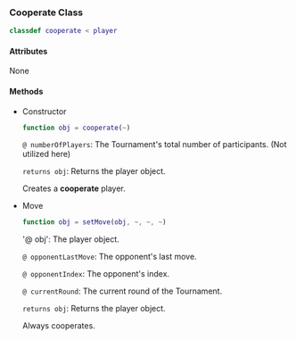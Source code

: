 ### Cooperate Class
```matlab
classdef cooperate < player
```
#### Attributes
None
#### Methods
- Constructor
    ```matlab
    function obj = cooperate(~)
    ```
    `@ numberOfPlayers`: The Tournament's total number of participants. (Not utilized here)

    `returns obj`: Returns the player object. 

    Creates a **cooperate** player.

- Move
    ```matlab
    function obj = setMove(obj, ~, ~, ~)
    ```
    '@ obj': The player object.

    `@ opponentLastMove`: The opponent's last move.

    `@ opponentIndex`: The opponent's index.

    `@ currentRound`: The current round of the Tournament.
 
    `returns obj`: Returns the player object. 

    Always cooperates.